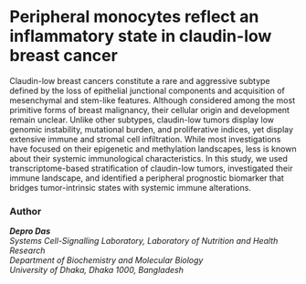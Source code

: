 # Peripheral monocytes reflect an inflammatory state in claudin-low breast cancer  

Claudin-low breast cancers constitute a rare and aggressive subtype defined by the loss of epithelial junctional components and acquisition of mesenchymal and stem-like features. Although considered among the most primitive forms of breast malignancy, their cellular origin and development remain unclear. Unlike other subtypes, claudin-low tumors display low genomic instability, mutational burden, and proliferative indices, yet display extensive immune and stromal cell infiltration. While most investigations have focused on their epigenetic and methylation landscapes, less is known about their systemic immunological characteristics. In this study, we used transcriptome-based stratification of claudin-low tumors, investigated their immune landscape, and identified a peripheral prognostic biomarker  that bridges tumor-intrinsic states with systemic immune alterations. 

### Author 

_**Depro Das**_ <br/> 
*Systems Cell-Signalling Laboratory, Laboratory of Nutrition and Health Research <br/> 
Department of Biochemistry and Molecular Biology <br/> 
University of Dhaka, Dhaka 1000, Bangladesh*   
